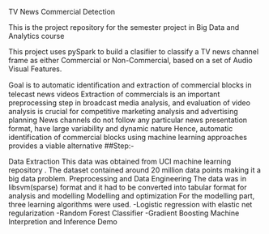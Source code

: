 TV News Commercial Detection 

This is the project repository for the semester project in Big Data and Analytics course

This project uses pySpark to build a clasifier to classify a TV news channel frame as either Commercial or Non-Commercial, based on a set of Audio Visual Features.

Goal is to automatic identiﬁcation and extraction of commercial blocks in telecast news videos
Extraction of commercials is an important preprocessing step in broadcast media analysis, and evaluation of video analysis is crucial for competitive marketing analysis and advertising planning
News channels do not follow any particular news presentation format, have large variability and dynamic nature
Hence, automatic identification of commercial blocks using machine learning approaches provides a viable alternative
##Step:-

Data Extraction
This data was obtained from UCI machine learning repository . The dataset contained around 20 million data points making it a big data problem.
Preprocessing and Data Engineering The data was in libsvm(sparse) format and it had to be converted into tabular format for analysis and modelling
Modelling and optimization
For the modelling part, three learning algorithms were used. -Logistic regression with elastic net regularization -Random Forest Classifier -Gradient Boosting Machine
Interpretion and Inference
Demo
